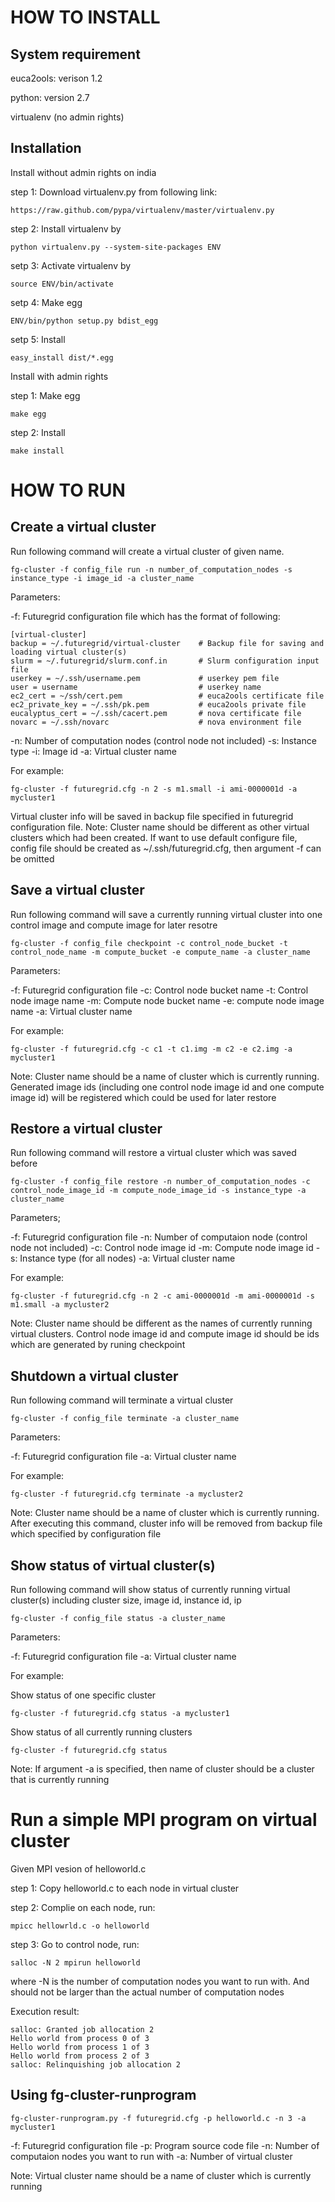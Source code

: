 HOW TO INSTALL
==============

System requirement
------------------
euca2ools: verison 1.2

python: version 2.7

virtualenv (no admin rights)

Installation
------------

Install without admin rights on india

step 1: Download virtualenv.py from following link:

    https://raw.github.com/pypa/virtualenv/master/virtualenv.py
    
step 2: Install virtualenv by

    python virtualenv.py --system-site-packages ENV
    
setp 3: Activate virtualenv by

    source ENV/bin/activate
    
setp 4: Make egg

    ENV/bin/python setup.py bdist_egg
    
setp 5: Install

    easy_install dist/*.egg
    
    


Install with admin rights

step 1: Make egg

    make egg

step 2: Install

    make install





HOW TO RUN
==========

Create a virtual cluster
-------------------------

Run following command will create a virtual cluster of given name.

    fg-cluster -f config_file run -n number_of_computation_nodes -s instance_type -i image_id -a cluster_name

Parameters:

-f: Futuregrid configuration file which has the format of following:

    [virtual-cluster]                           
    backup = ~/.futuregrid/virtual-cluster    # Backup file for saving and loading virtual cluster(s)
    slurm = ~/.futuregrid/slurm.conf.in       # Slurm configuration input file
    userkey = ~/.ssh/username.pem             # userkey pem file
    user = username                           # userkey name
    ec2_cert = ~/ssh/cert.pem                 # euca2ools certificate file
    ec2_private_key = ~/.ssh/pk.pem           # euca2ools private file
    eucalyptus_cert = ~/.ssh/cacert.pem       # nova certificate file
    novarc = ~/.ssh/novarc                    # nova environment file

-n: Number of computation nodes (control node not included)
-s: Instance type
-i: Image id
-a: Virtual cluster name

For example:

    fg-cluster -f futuregrid.cfg -n 2 -s m1.small -i ami-0000001d -a mycluster1

Virtual cluster info will be saved in backup file specified in 
futuregrid configuration file. Note: Cluster name should be different 
as other virtual clusters which had been created. If want to use 
default configure file, config file should be created as 
~/.ssh/futuregrid.cfg, then argument -f can be omitted


Save a virtual cluster
-----------------------

Run following command will save a currently running virtual cluster into one
control image and compute image for later resotre

    fg-cluster -f config_file checkpoint -c control_node_bucket -t control_node_name -m compute_bucket -e compute_name -a cluster_name

Parameters:

-f: Futuregrid configuration file
-c: Control node bucket name
-t: Control node image name
-m: Compute node bucket name
-e: compute node image name
-a: Virtual cluster name

For example:

    fg-cluster -f futuregrid.cfg -c c1 -t c1.img -m c2 -e c2.img -a mycluster1

Note: Cluster name should be a name of cluster which is
currently running. Generated image ids (including one control 
node image id and one compute image id) will be registered which
could be used for later restore


Restore a virtual cluster
--------------------------

Run following command will restore a virtual cluster which was saved before

    fg-cluster -f config_file restore -n number_of_computation_nodes -c control_node_image_id -m compute_node_image_id -s instance_type -a cluster_name

Parameters;

-f: Futuregrid configuration file
-n: Number of computaion node (control node not included)
-c: Control node image id
-m: Compute node image id
-s: Instance type (for all nodes)
-a: Virtual cluster name

For example:

    fg-cluster -f futuregrid.cfg -n 2 -c ami-0000001d -m ami-0000001d -s m1.small -a mycluster2

Note: Cluster name should be different as the names of currently running 
virtual clusters. Control node image id and compute image id should be ids which are generated 
by runing checkpoint


Shutdown a virtual cluster
---------------------------

Run following command will terminate a virtual cluster

    fg-cluster -f config_file terminate -a cluster_name

Parameters:

-f: Futuregrid configuration file
-a: Virtual cluster name

For example:

    fg-cluster -f futuregrid.cfg terminate -a mycluster2

Note: Cluster name should be a name of cluster which is currently
running. After executing this command, cluster info will be removed
from backup file which specified by configuration file


Show status of virtual cluster(s)
---------------------------

Run following command will show status of currently running 
virtual cluster(s) including cluster size, image id, instance id, ip

    fg-cluster -f config_file status -a cluster_name

Parameters:

-f: Futuregrid configuration file
-a: Virtual cluster name


For example: 

Show status of one specific cluster

    fg-cluster -f futuregrid.cfg status -a mycluster1

Show status of all currently running clusters

    fg-cluster -f futuregrid.cfg status

Note: If argument -a is specified, then name of cluster should be 
a cluster that is currently running


Run a simple MPI program on virtual cluster
===========================================

Given MPI vesion of helloworld.c

step 1: Copy helloworld.c to each node in virtual cluster

step 2: Complie on each node, run:

    mpicc hellowrld.c -o helloworld 

step 3: Go to control node, run:

    salloc -N 2 mpirun helloworld

where -N is the number of computation nodes you want to run with. And 
should not be larger than the actual number of computation nodes

Execution result:

    salloc: Granted job allocation 2
    Hello world from process 0 of 3
    Hello world from process 1 of 3
    Hello world from process 2 of 3
    salloc: Relinquishing job allocation 2
    
Using fg-cluster-runprogram
---------------------------

    fg-cluster-runprogram.py -f futuregrid.cfg -p helloworld.c -n 3 -a mycluster1

-f: Futuregrid configuration file
-p: Program source code file
-n: Number of computaion nodes you want to run with
-a: Number of virtual cluster


Note: Virtual cluster name should be a name of cluster which is currently running


